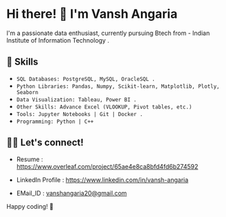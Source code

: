 # Hi there! 👋 I'm Vansh Angaria

I'm a passionate data enthusiast, currently pursuing Btech from - Indian Institute of Information Technology .

## 🌱 Skills

- `SQL Databases: PostgreSQL, MySQL, OracleSQL .`
- `Python Libraries: Pandas, Numpy, Scikit-learn, Matplotlib, Plotly, Seaborn`
- `Data Visualization: Tableau, Power BI .`
- `Other Skills: Advance Excel (VLOOKUP, Pivot tables, etc.)`
- `Tools: Jupyter Notebooks | Git | Docker .`
- `Programming: Python | C++`

## 👨‍💻 Let's connect!

   - Resume : https://www.overleaf.com/project/65ae4e8ca8bfd4fd6b274592
   
   - LinkedIn Profile : https://www.linkedin.com/in/vansh-angaria
   
   - EMail_ID : vanshangaria20@gmail.com

Happy coding! 🚀
